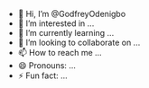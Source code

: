 - 👋 Hi, I’m @GodfreyOdenigbo
- 👀 I’m interested in ...
- 🌱 I’m currently learning ...
- 💞️ I’m looking to collaborate on ...
- 📫 How to reach me ...
- 😄 Pronouns: ...
- ⚡ Fun fact: ...

<!---
GodfreyOdenigbo/GodfreyOdenigbo is a ✨ special ✨ repository because its `README.md` (this file) appears on your GitHub profile.
You can click the Preview link to take a look at your changes.
--->
